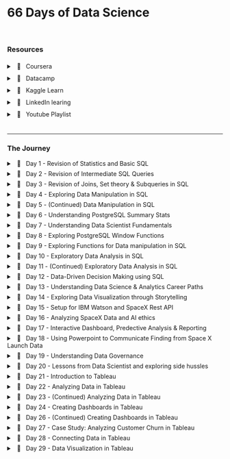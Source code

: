 # 66 Days of Data Science

<br />

### Resources

<div style="line-height: 200%;">
    <details>
        <summary> &nbsp; 🔖 &nbsp; Coursera </summary>
        <ul>
            <li>
                <a href="https://www.coursera.org/specializations/applied-data-science" target="_blank">Applied Data Science Specialization</a> by IBM
            </li>
        </ul>
    </details>
    <details>
        <summary> &nbsp; 🔖 &nbsp; Datacamp </summary>
        <ul>
            <li>
                <a href="https://app.datacamp.com/learn/career-tracks/data-analyst-in-sql" target="_blank">Data Analyst in SQL</a> : Career track
            </li>
            <li>
                <a href="https://app.datacamp.com/learn/career-tracks/data-analyst-in-tableau" target="_blank">Data Analyst in Tableau</a> : Career track
            </li>
        </ul>
    </details>
    <details>
        <summary> &nbsp; 🔖 &nbsp; Kaggle Learn </summary>
        <ul>
            <li>
                <a href="https://www.kaggle.com/learn/intro-to-programming" target="_blank">Intro to Programming</a>
            </li>
            <li>
                <a href="https://www.kaggle.com/learn/intro-to-ai-ethics" target="_blank">Intro to AI Ethics</a>
            </li>
            <li>
                <a href="https://www.kaggle.com/learn/intro-to-sql" target="_blank">Intro to SQL</a>
            </li>
            <li>
                <a href="https://www.kaggle.com/learn/advanced-sql" target="_blank">Advanced SQL</a>
            </li>
            <li>
                <a href="https://www.kaggle.com/learn/pandas" target="_blank">Pandas</a>
            </li>
            <li>
                <a href="https://www.kaggle.com/learn/data-cleaning" target="_blank">Data Cleaning</a>
            </li>
        </ul>
    </details>
    <details>
        <summary> &nbsp; 🔖 &nbsp; LinkedIn learing </summary>
        <ul>
            <li>
                <a href="https://www.linkedin.com/learning/paths/become-a-data-scientist" target="_blank">Become a Data Scientist</a>
            </li>
        </ul>
    </details>
    <details>
        <summary> &nbsp; 📼 &nbsp; Youtube Playlist </summary>
        <ul>
            <li>
                <a href="https://youtube.com/playlist?list=PLvxOuBpazmsNIHP5cz37oOPZx0JKyNszN" target="_blank">Discrete Probability Distributions</a>
            </li>
        </ul>
    </details>
</div>
<br />
<hr />

### The Journey

<details style="margin-bottom:7px;">
    <br />
    <summary> &nbsp; 📖 &nbsp; Day 1 - Revision of Statistics and Basic SQL </summary>
    <pre><code><small>🗓️ Date: 2023-02-15</small></code></pre>
    <h4> Resources : </h4>
    <p>Course</p>
    <ul>
        <li>
            <a href="https://app.datacamp.com/learn/courses/introduction-to-statistics" target="_blank">Introduction to Statistics (Datacamp)</a>
        </li>
        <li>
            <a href="https://app.datacamp.com/learn/courses/introduction-to-sql" target="_blank">Introduction to SQL (Datacamp)</a>
        </li>
    </ul>
    <center>
        <hr style="border: 0; height: 2px; width: 80%; text-align: center;">
    </center>
    <h4> Summary : </h4>
    <p align="justify"> While taking the course <a href="https://app.datacamp.com/learn/courses/introduction-to-statistics" target="_blank">Introduction to Statistics</a> as part of the track <a href="https://app.datacamp.com/learn/career-tracks/data-analyst-in-sql" target="_blank">Data Analyst in SQL,</a> I had the chance to review probability, distributions, the central limit theorem, correlation, and hypothesis testing. While revising the dependence and conditional probabilities, I was also able to recall the normal and poisson distributions (k = * n). </p>
    <p align="justify"> I also took <a href="https://app.datacamp.com/learn/courses/introduction-to-sql" target="_blank">Introduction to SQL</a> as part of the same curriculum, which helped me revise the basic sql queries to read and view data from tables. Because of this revision, I learned about "VIEW," a concept I was never aware of before. To summarize, views are virtual tables whose contents are determined by queries. It only allows you to restrict access to the database and does not significantly increase the performance of SQL queries. Nonetheless, it was a useful trick to have in my SQL toolbox for increasing readability. </p>
    <br/><hr style="border: 0; height: 4px;" /><br/>
</details>
<details style="margin-bottom:7px;">
    <br />
    <summary> &nbsp; 📖 &nbsp; Day 2 - Revision of Intermediate SQL Queries </summary>
    <pre><code><small>🗓️  Date: 2023-02-16</small></code></pre>
    <h4> Resources : </h4>
    <p>Course</p>
    <ul>
        <li>
            <a href="https://app.datacamp.com/learn/courses/intermediate-sql" target="_blank">Intermediate SQL (Datacamp)</a>
        </li>
    </ul>
    <center>
        <hr style="border: 0; height: 2px; width: 80%; text-align: center;">
    </center>
    <h4> Summary : </h4>
    <p align="justify"> Continuing on from Day 1, I chose the <a href="https://app.datacamp.com/learn/courses/intermediate-sql" target="_blank">Intermediate SQL</a> course from the same track, which included queries for selecting, filtering, aggregating, sorting, and grouping. Unlike the previous time, I did not get to learn a new concept, but it was a good recollection of all these principles, particularly concerning conventions for writing SQL to promote readability, as I had become a little sloopy regarding this. </p>
    <br/><hr style="border: 0; height: 4px;" /><br/>
</details>
<details style="margin-bottom:7px;">
    <br />
    <summary> &nbsp; 📖 &nbsp; Day 3 - Revision of Joins, Set theory & Subqueries in SQL </summary>
    <pre><code><small>🗓️  Date: 2023-02-17</small></code></pre>
    <h4> Resources : </h4>
    <p>Course</p>
    <ul>
        <li>
            <a href="https://app.datacamp.com/learn/courses/joining-data-in-sql" target="_blank">Joining Data in SQL (Datacamp)</a>
        </li>
    </ul>
    <center>
        <hr style="border: 0; height: 2px; width: 80%; text-align: center;">
    </center>
    <h4> Summary : </h4>
    <p align="justify"> I took the course <a href="https://app.datacamp.com/learn/courses/joining-data-in-sql" target="_blank">Joining Data in SQL</a>, the fifth Course under the track <a href="https://app.datacamp.com/learn/career-tracks/data-analyst-in-sql" target="_blank">Data Analyst in SQL</a>. It included an introduction to various types of joins (inner, outer, cross & self) as well as set theory (union, intersect & except) joins. The cross joins and set theory section was incredibly beneficial as my perspective on desiging tables using minimal readable query was expanded due to these concepts. While I recall reading about it in my undergrad curriculum, putting it into practice has helped me comprehend it much better. In addition, subqueries in the "WHERE", "FROM" and "SELECT" keywords were covered in the course. I had never used subqueries in the "SELECT" & "FROM" section before, hence I learned some cool tricks up my sleeves. I have added some syntaxes that I learned as follows: </p>
    <center>
        <hr style="border: 0; height: 2px; width: 80%; text-align: center;">
    </center>
    <h4> Notes : </h4>
    <details>
        <summary> &nbsp; Cross Join Query</summary>
        <pre><code><small>--- Creates all possible combinations
SELECT column_name(s)
FROM table1
CROSS JOIN table2;</small></code></pre>
    </details>
    <details>
        <summary> &nbsp; Operators</summary>
        <pre><code><small>--- UNION Operator : shows unique rows
SELECT column_name(s) FROM table1
UNION
SELECT column_name(s) FROM table2;

--- UNION ALL Operator : shows duplicate rows
SELECT column_name(s) FROM table1
UNION ALL
SELECT column_name(s) FROM table2;

--- EXCEPT Operator : shows rows not present in the table
SELECT column_name(s) FROM table1
EXCEPT
SELECT column_name(s) FROM table2;</small></code></pre>

</details>
<details>
<summary> &nbsp; Subquery</summary>
<pre><code><small>--- Example 1: Sub query with in WHERE
SELECT name, country_code
FROM cities
WHERE name in (
SELECT capital
FROM countries
)

--- Example 2: Sub query with in SELECT
SELECT countries.name AS country_name, (
SELECT COUNT(\*)
FROM cities
WHERE cities.country_code = country.code
) AS cities_num
FROM countries

--- Example 3: Sub query with in FROM
SELECT coutries.name AS country_name, lang_num
FROM countries,
(SELECT code, COUNT(\*) AS lang_num
FROM languages
GROUP BY code) AS sub
WHERE countries.code = sub.code
ORDER BY lang_num DESC;</small></code></pre>

</details>
<br/><hr style="border: 0; height: 4px;" /><br/>

</details>
<details style="margin-bottom:7px;">
    <br />
    <summary> &nbsp; 📖 &nbsp; Day 4 - Exploring Data Manipulation in SQL </summary>
    <pre><code><small>🗓️  Date: 2023-02-20</small></code></pre>
    <h4> Resources : </h4>
    <p>Course</p>
    <ul>
        <li>
            <a href="https://app.datacamp.com/learn/courses/data-manipulation-in-sql" target="_blank">Data Manipulation in SQL (Datacamp)</a>
        </li>
    </ul>
    <center>
        <hr style="border: 0; height: 2px; width: 80%; text-align: center;">
    </center>
    <h4> Summary : </h4>
    <p align="justify"> Machine learning, the most trending topic in today's generation is nothing more than a series of if and else statements. With SQL, a similar scenario occurs when you use the CASE statement to insert new values into a table based on existing records. To be more specific, the first module in <a href="https://app.datacamp.com/learn/courses/data-manipulation-in-sql" target="_blank">Data Manipulation in SQL</a> that I took,' 'We'll Take the CASE' module focused on using case statements to generate labels, probability, and percentage based on supplied criteria. While accounting for only one-quarter of the course, this subject proved useful in a variety of ways. The following are some examples of the statement: </p>
    <center>
        <hr style="border: 0; height: 2px; width: 80%; text-align: center;">
    </center>
    <h4> Notes : </h4>
    <details>
        <summary> &nbsp; CASE Statement</summary>
        <pre><code><small>--- Example 1 : Basic
SELECT title,
    length,
    CASE
        WHEN length> 0 AND length <= 50
            THEN 'Short'
        WHEN length > 50 AND length <= 120
            THEN 'Medium'
        WHEN length> 120
            THEN 'Long'
        ELSE
            'Outlier'
    END AS duration
FROM film
ORDER BY title;

<br/>
--- Example 2 : Count
SELECT
c.name AS country,
-- Count games from the 2012/2013 season
count(CASE WHEN m.season = '2012/2013'
THEN m.id ELSE NULL end) AS matches_2012_2013
FROM country AS c
LEFT JOIN match AS m
ON c.id = m.country_id
-- Group by country name alias
GROUP BY country;

--- Example 3 : Percentage
SELECT
c.name AS country,
-- Round the percentage of tied games to 2 decimal points
ROUND(AVG(CASE WHEN m.season='2013/2014' AND m.home_goal = m.away_goal THEN 1
WHEN m.season='2013/2014' AND m.home_goal != m.away_goal THEN 0
END),2) AS pct_ties_2013_2014,
ROUND(AVG(CASE WHEN m.season='2014/2015' AND m.home_goal = m.away_goal THEN 1
WHEN m.season='2014/2015' AND m.home_goal != m.away_goal THEN 0
END),2) AS pct_ties_2014_2015
FROM country AS c
LEFT JOIN matches AS m
ON c.id = m.country_id
GROUP BY country;
</small></code></pre>

</details>
<br/><hr style="border: 0; height: 4px;" /><br/>

</details>
<details style="margin-bottom:7px;">
    <br />
    <summary> &nbsp; 📖 &nbsp; Day 5 - (Continued) Data Manipulation in SQL</summary>
    <pre><code><small>🗓️  Date: 2023-02-21</small></code></pre>
    <h4> Resources : </h4>
    <p>Course</p>
    <ul>
        <li>
            <a href="https://app.datacamp.com/learn/courses/data-manipulation-in-sql" target="_blank">Data Manipulation in SQL (Datacamp)</a>
        </li>
    </ul>
    <center>
        <hr style="border: 0; height: 2px; width: 80%; text-align: center;">
    </center>
    <h4> Summary : </h4>
    <p align="justify"> Continuing the remaining modules <a href="https://app.datacamp.com/learn/courses/data-manipulation-in-sql" target="_blank">Data Manipulation in SQL</a> course, I was able to gain insights on Simple Subqueires Joins, Correlated Subqueries (takes higher processing time), Multiple/Nested Subqueries, and Common Table Expressions (CTE). These concepts were handful in allowing to perform complex actions within SQL and gain data points that I once thought were only possible through pandas (a python library). </p>
    <p align="justify"> However, more significantly, I learned about window functions and the various types, such as Over, Rank, Partition, and Slide, throughout this course. While I had seen it before, I had never utilized it in practice, and I am pleased that this course allowed me to do so. Aggregating on columns that aren't in the grouping columns is likely the most useful skill to have, especially when doing comparative analysis. </p>
    <center>
        <hr style="border: 0; height: 2px; width: 80%; text-align: center;">
    </center>
    <h4> Notes : </h4>
    <details>
        <summary> &nbsp; Correlated subquery with multiple conditions</summary>
        <pre><code><small>SELECT
    -- Select country ID, date, home, and away goals from match
    main.country_id,
    main.date,
    main.home_goal,
    main.away_goal
FROM match AS main
WHERE
    -- Filter for matches with the highest number of goals scored
    (home_goal + away_goal) >
        (SELECT MAX(home_goal + sub.away_goal)
        FROM match AS sub
        WHERE main.country_id = sub.country_id
            AND main.season = sub.season);</small></code></pre>
    </details>
    <details>
        <summary> &nbsp; Common Table Expressions</summary>
        <pre><code><small>WITH match_list AS (
    SELECT
        country_id,
        id
    FROM match
-- Select league and count of matches from the CTE
SELECT
    l.name AS league,
    COUNT(match_list.id) AS matches
FROM league AS l
-- Join the CTE to the league table
LEFT JOIN match_list ON l.id = match_list.country_id
GROUP BY l.name;</small></code></pre>
    </details>
    <details>
        <summary> &nbsp; Window Function</summary>
        <pre><code><small>-- Example 1 : Over function
SELECT
    m.id,
    c.name AS country,
    m.season,
    m.home_goal,
    m.away_goal,
    -- Use a window to include the aggregate average in each row
    AVG(m.home_goal + m.away_goal) OVER() AS overall_avg
FROM match AS m
LEFT JOIN country AS c ON m.country_id = c.id;

-- Example 2 : Rank function
SELECT
l.name AS league,
AVG(m.home_goal + m.away_goal) AS avg_goals,
-- Rank each league according to the average goals
RANK() OVER(ORDER BY AVG(m.home_goal + m.away_goal) DESC) AS league_rank
FROM league AS l
LEFT JOIN match AS m
ON l.id = m.country_id
WHERE m.season = '2011/2012'
GROUP BY l.name
ORDER BY league_rank;

-- Example 3 : Partition function

SELECT
c.name,
m.season,
(home_goal + away_goal) AS goals,
AVG(home_goal + away_goal)
OVER(PARTITION BY m.season, c.name) AS season_country_avg
FROM country AS c
LEFT JOIN match AS m
ON c.id = m.country_id;

-- Example 4 : Sliding Function

SELECT
date,
home_goal,
away_goal,
-- Create a running total and running average of home goals
SUM(home_goal) OVER(ORDER BY date
ROWS BETWEEN UNBOUNDED PRECEDING AND CURRENT ROW) AS running_total,
AVG(home_goal) OVER(ORDER BY date
ROWS BETWEEN UNBOUNDED PRECEDING AND CURRENT ROW) AS running_avg
FROM match
WHERE
hometeam_id = 9908
AND season = '2011/2012';</small></code></pre>

</details>
<br/><hr style="border: 0; height: 4px;" /><br/>

</details>
<details style="margin-bottom:7px;">
    <br />
    <summary> &nbsp; 📖 &nbsp; Day 6 - Understanding PostgreSQL Summary Stats </summary>
    <pre><code><small>🗓️  Date: 2023-02-22</small></code></pre>
    <h4> Resources : </h4>
    <p>Course</p>
    <ul>
        <li>
            <a href="https://www.kaggle.com/learn/advanced-sql" target="_blank">Advanced SQL (Kaggle)</a>
        </li>
        <li>
            <a href="https://app.datacamp.com/learn/courses/postgresql-summary-stats-and-window-functions" target="_blank">PostgreSQL Summary Stats and Window Functions (Datacamp)</a>
        </li>
    </ul>
    <p>Articles</p>
    <ul>
        <li>
            <a href="https://medium.com/yavar/window-functions-in-sql-a7239bb97104" target="_blank">Window functions in SQL (Medium)</a>
        </li>
    </ul>
    <center>
        <hr style="border: 0; height: 2px; width: 80%; text-align: center;">
    </center>
    <h4> Summary : </h4>
    <p align="justify"> With the continuation of window functions, I have gotten slightly familiar with the notion of window function types, particularly fetching, framing, and ranking functions, which I had practiced today. While these functions seemed intimidating at first, they turned out to be considerably easy than I had anticipated. </p>
    <p align="justify"> Beside this, I attempted to put my knowledge into practice by answering practice questions in the "Advanced sql" section of kaggle. It was a valuable experience since I was able to accurately utilize window functions and also learn about the 'UNNEST' function to load nested and repeated data from the tables. </p>
    <center>
        <hr style="border: 0; height: 2px; width: 80%; text-align: center;">
    </center>
    <h4> Notes : </h4>
    <details>
        <summary> &nbsp; Fetching functions</summary>
        <table>
            <thead>
                <tr>
                    <th>Operator</th>
                    <th>Description</th>
                </tr>
            </thead>
            <tbody>
                <tr>
                    <td>
                        <code>LAG(column, n)</code>
                    </td>
                    <td>Returns column&#39;s value at the row <code>n</code> rows before the current row </td>
                </tr>
                <tr>
                    <td>
                        <code>LEAD(column, n)</code>
                    </td>
                    <td>Returns column&#39;s value at the row <code>n</code> rows after the current row </td>
                </tr>
                <tr>
                    <td>
                        <code>FIRST_VALUE(column)</code>
                    </td>
                    <td>Returns the first value in table or partition</td>
                </tr>
                <tr>
                    <td>
                        <code>LAST_VALUE(column)</code>
                    </td>
                    <td>Returns the last value in table or partition</td>
                </tr>
            </tbody>
        </table>
    </details>
    <details>
        <summary> &nbsp; Framing functions</summary>
        <table>
            <thead>
                <tr>
                    <th>Operator</th>
                    <th>Description</th>
                </tr>
            </thead>
            <tbody>
                <tr>
                    <td>ROW/RANGE</td>
                    <td>Uses the given row or range as a frame.</td>
                </tr>
                <tr>
                    <td>PRECEDING</td>
                    <td>Rows before the current row.</td>
                </tr>
                <tr>
                    <td>UNBOUNDED PRECEDING</td>
                    <td>Return all rows before the current row.</td>
                </tr>
                <tr>
                    <td>UNBOUNDED FOLLOWING</td>
                    <td>Return all rows after the current row.</td>
                </tr>
                <tr>
                    <td>CURRENT ROW</td>
                    <td>Current row of query execution.</td>
                </tr>
            </tbody>
        </table>
    </details>
    <details>
        <summary> &nbsp; Ranking Functions</summary>
        <table>
            <thead>
                <tr>
                    <th>Operator</th>
                    <th>Description</th>
                </tr>
            </thead>
            <tbody>
                <tr>
                    <td>ROW_NUMBER</td>
                    <td>Unique sequential number for each row in the specified partition</td>
                </tr>
                <tr>
                    <td>RANK</td>
                    <td>Unique rank number for the each distinct row within the specified partition, but equal values share same rank</td>
                </tr>
                <tr>
                    <td>DENSE_RANK</td>
                    <td>Unique rank number for the each distinct row within the specified partition without skipping any duplicate values</td>
                </tr>
                <tr>
                    <td>NTILE</td>
                    <td>Distribute the rows in to the rows set with a specific <code>n</code> number of groups. </td>
                </tr>
            </tbody>
        </table>
    </details>
    <br/><hr style="border: 0; height: 4px;" /><br/>
</details>
<details style="margin-bottom:7px;">
    <br />
    <summary> &nbsp; 📖 &nbsp; Day 7 - Understanding Data Scientist Fundamentals</summary>
    <pre><code><small>🗓️  Date: 2023-02-23</small></code></pre>
    <h4> Resources : </h4>
    <p>Course</p>
    <ul>
        <li>
            <a href="https://www.linkedin.com/learning/a-day-in-the-life-of-a-data-scientist/serving-the-client/" target="_blank">A Day In The Life of a Data Scientist (Linkedin Learning)</a>
        </li>
        <li>
            <a href="https://www.linkedin.com/learning/the-non-technical-skills-of-effective-data-scientists/" target="_blank">The Non-Technical Skills of Effective Data Scientists (Linkedin Learning)</a>
        </li>
        <li>
            <a href="https://www.kaggle.com/learn/pandas" target="_blank">Pandas (Kaggle)</a>
        </li>
    </ul>
    <center>
        <hr style="border: 0; height: 2px; width: 80%; text-align: center;">
    </center>
    <h4> Summary : </h4>
    <p align="justify"> Taking a break from the regular SQL courses, I delved into the everyday life of a data scientist, complete with current data science issues and how data scientists manage themselves and the organizations for which they operate. I was also able to take the following course on the non-technical abilities of a successful data scientist, which addressed not just the attributes that a person should have but also the role diplomacy plays while working in a professional setting. In addition, to polish my pandas abilities, I completed a Kaggle Learn course that served as a refresher on the techniques I use on a daily basis. </p>
    <br/><hr style="border: 0; height: 4px;" /><br/>
</details>
<details style="margin-bottom:7px;">
    <br />
    <summary> &nbsp; 📖 &nbsp; Day 8 - Exploring PostgreSQL Window Functions</summary>
    <pre><code><small>🗓️  Date: 2023-02-24</small></code></pre>
    <h4> Resources : </h4>
    <p>Course</p>
    <ul>
        <li>
            <a href="https://www.kaggle.com/learn/intro-to-programming" target="_blank">Intro to Programming (Kaggle)</a>
        </li>
        <li>
            <a href="https://app.datacamp.com/learn/courses/postgresql-summary-stats-and-window-functions" target="_blank">PostgreSQL Summary Stats and Window Functions (Datacamp)</a>
        </li>
    </ul>
    <center>
        <hr style="border: 0; height: 2px; width: 80%; text-align: center;">
    </center>
    <h4> Summary : </h4>
    <p align="justify"> Leveraging the same elements in different ways has always lit up the neurons in my brain, allowing me to perceive the world in new ways. This occurred when learning how to use the aggregrate functions within the window functions to obtain new results. In fact, utilizing the same `SUM` and `AVG` functions to deliver moving totals and averages within sql itself with the assistance of frames and aggregrate functions made me leap on top of my bed.  There were so many things that sql could do that I had always assumed only pandas could accomplish. While creating sophisticated queries in pandas is faster, the execution time would be much faster if same queries were implemented directly in SQL without loading the dataset into memory. </p>
    <p align="justify"> Continuing this discovery, pivoting tables in SQL was also conceivable with `CROSSTAB`, as well as other beneficial functions like `ROLLUP`, `CUBE`, `COALESCE`, and `STRING AGG`, which would come in handy when relying only on SQL. </p>
    <center>
        <hr style="border: 0; height: 2px; width: 80%; text-align: center;">
    </center>
    <h4> Notes : </h4>
    <details>
        <summary> &nbsp; ROW BETWEEN</summary>
        <p>Syntax <code>ROWS BETWEEN [start] AND [finish]</code>
        </p>
        <ul>
            <li>
                <code>n PRECEDING</code> : <code>n</code> rows before the current row
            </li>
            <li>
                <code>CURRENT ROW</code> : the current row
            </li>
            <li>
                <code>n FOLLOWING</code> : <code>n</code> rows after the current row
            </li>
        </ul>
        <p>Examples</p>
        <ul>
            <li>
                <code>ROWS BETWEEN 3 PRECEDING AND CURRENT ROW</code>
            </li>
            <li>
                <code>ROWS BETWEEN 4 PRECEDING AND 4 FOLLOWING</code>
            </li>
            <li>
                <code>ROWS BETWEEN CURRENT ROW AND 1 FOLLOWING</code>
            </li>
        </ul>
    </details>
    <details>
        <summary> &nbsp; CROSSTAB</summary>
<pre><code><small>Before using crosstab, use the to create an extension
    CREATE EXTENSION IF NOT EXISTS tablefunc;

    SELECT * FROM CROSSTAB($$
        source_sql TEXT
    $$) AS ct(
        column_1 DATA_TYPE_1,
        column_2 DATA_TYPE_2,
        ...,
        column_n DATA_TYPE_N
    );

</small></code></pre>
</details>
<details>
<summary> &nbsp; ROLLUP and CUBE</summary> The `ROLLUP` option allows to include extra rows that represent the subtotals, which are commonly referred to as super-aggregate rows, along with the grand total row.
<pre><code><small>SELECT
country, warehouse, SUM(quantity)

FROM
inventory
GROUP BY ROLLUP (country, warehouse);</small></code></pre> `ROLLUP` is hierarchical, de-aggregrating from the leftmost provided column to the right-most.

<pre><code><small>ROLLUP (country, warehouse) -- includes country level totals
ROLLUP (warehouse, country) -- includes warehouse level totals
</small></code></pre>

However, when we need all possible group-level aggregrations, we use `CUBE` which shares similar properties to `ROLLUP`.

<pre><code><small>CUBE (country, warehouse) -- country level and warehouse level, and grand total</small></code></pre>
</details>
<details>
<summary> &nbsp; Useful Functions</summary> - COALESCE `COALESCE()` takes a list of values and returns the first non-null value, going from left to right
<pre><code><small>COALESCE(null, null, 1, null, 2) -- returns 1</small></code></pre> - STRING_AGG `STRING_AGG(column, separator)` takes all the values of a column and concatenates them, with `separator` in between each value.
</details>
<br/><hr style="border: 0; height: 4px;" /><br/>

</details>
<details style="margin-bottom:7px;">
    <br />
    <summary> &nbsp; 📖 &nbsp; Day 9 - Exploring Functions for Data manipulation in SQL</summary>
    <pre><code><small>🗓️  Date: 2023-02-25</small></code></pre>
    <h4> Resources : </h4>
    <p>Course</p>
    <ul>
        <li>
            <a href="https://app.datacamp.com/learn/courses/functions-for-manipulating-data-in-postgresql" target="_blank">Functions for Manipulating Data in PostgreSQL (Datacamp)</a>
        </li>
    </ul>
    <center>
        <hr style="border: 0; height: 2px; width: 80%; text-align: center;">
    </center>
    <h4> Summary : </h4>
    <p align="justify"> The focus of today's course was on data manipulation in PostgreSQL utilizing both built-in and user-defined functions. The built-in functions of PostgreSQL included common data types and their casts, date/time functions and operators, and string parsing and manipulation functions. While the most of the operators were familiar, I learned about several new ones, such as `INTERVAL` and `INITCAP`. Nevertheless, the postgreSQL extensions and full-text search capabilities were entirely new subjects, particularly `tsvector` (text search vector) to execute a full text search beyond the scope of the 'LIKE' operator. Knowing that PostgreSQL offers built-in extensions such as fuzzy string matching through 'levenshtein' and'similarity' blew my mind as I had previously only used it in Python. Learning the syntax to develop my own functions was also quite instructive. Overall, it was a productive weekend spent learning more about PostgreSQL. </p>
    <center>
        <hr style="border: 0; height: 2px; width: 80%; text-align: center;">
    </center>
    <h4> Notes : </h4>
    <details>
        <summary> &nbsp; INFORMATION_SCHEMA</summary> `INFORMATION_SCHEMA` provides access to database metadata, information about the MySQL server such as the name of a database or table, the data type of a column, or access privileges.
        <pre><code><small>-- Example 1 : Extracting all table names from system database
SELECT table_name, table_type
FROM INFORMATION_SCHEMA.TABLES
WHERE table_schema = 'public';

-- Example 2 : Extracting column data types from table
SELECT
column_name,
data_type
FROM INFORMATION_SCHEMA.COLUMNS
WHERE table_name = 'actor';</small></code></pre>

</details>
<details>
<summary> &nbsp; INTERVAL </summary> `INTERVAL` data type allows to store and manipulate a period of time in years, months, days, hours, minutes, seconds, etc.
<pre><code><small>INTERVAL '3 days' -- goes forward in time
INTERVAL '2 months ago'; -- goes back in time due to the keyword 'ago'
INTERVAL '3 hours 20 minutes';

-- Example 1 : Addition of timeframe
SELECT rental_date + INTERVAL '2 days' as expected_return
FROM rental;

-- Example 2: Conversion of column to interval
SELECT INTERVAL '1' day \* rental_duration
FROM rental</small></code></pre>

</details>
<details>
<summary> &nbsp; DATETIME Operators </summary>
<table>
<thead>
<tr>
<th>Operator</th>
<th>Description</th>
</tr>
</thead>
<tbody>
<tr>
<td>AGE()</td>
<td>Subtract with current_date (at midnight) when empty and with the other arguments when two values are provided</td>
</tr>
<tr>
<td>NOW()</td>
<td>Get current timestamp with microsecond precision</td>
</tr>
<tr>
<td>CURRENT_TIMESTAMP()</td>
<td>Gets similar timestamp to now but allows precision parameter to round off seconds</td>
</tr>
<tr>
<td>CURRENT_DATE/CURRENT_TIME</td>
<td>Get current date and time</td>
</tr>
<tr>
<td>EXTRACT( <code>field</code> from <code>source</code>) </td>
<td>Get subfield</td>
</tr>
<tr>
<td>DATE_PART(&#39; <code>field</code>&#39;, <code>source</code>) </td>
<td>Get subfield (equivalent to extract)</td>
</tr>
<tr>
<td>DATE_TRUNC(&#39; <code>field</code>&#39;, <code>source</code>) </td>
<td>Truncate timestamp or interval data types with precision</td>
</tr>
<tr>
<td>ISFINITE()</td>
<td>Test for finite date, time and interval (not +/-infinity)</td>
</tr>
</tbody>
</table>
</details>
<details>
<summary> &nbsp; STRING Operators </summary>
<table>
<thead>
<tr>
<th>Operator</th>
<th>Description</th>
</tr>
</thead>
<tbody>
<tr>
<td>UPPER/LOWER( <code>source</code>) </td>
<td>Converts column to upper or lower case</td>
</tr>
<tr>
<td>INITCAP( <code>source</code>) </td>
<td>Converts column to title case</td>
</tr>
<tr>
<td>REPLACE( <code>source</code>, &#39; <code>find_string</code>&#39;, &#39; <code>replace_string</code>&#39;) </td>
<td>Replaces the source string with the replacement string</td>
</tr>
<tr>
<td>REVERSE( <code>source</code>) </td>
<td>Reverses the string</td>
</tr>
<tr>
<td>LENGTH( <code>source</code>) </td>
<td>Extract the length of the string</td>
</tr>
<tr>
<td>POSITION(&#39; <code>char</code>&#39; IN <code>source</code>) </td>
<td>Extract the first position of a character in a string</td>
</tr>
<tr>
<td>LEFT( <code>source</code>, <code>n</code>) </td>
<td>Extract the <code>n</code> number of characters from left side of the given source </td>
</tr>
<tr>
<td>RIGHT( <code>source</code>, <code>n</code>) </td>
<td>Extract the <code>n</code> number of characters from right side of the given source </td>
</tr>
<tr>
<td>SUBSTRING( <code>source</code>, <code>start</code>, <code>length</code>) </td>
<td>Extract a string containing a specific number of characters from a particular position of a given string</td>
</tr>
<tr>
<td>TIRM([leading|trailing|both] [characters] FROM <code>source</code>) </td>
<td>Removes characters from source</td>
</tr>
<tr>
<td>LPAD( <code>source</code>, <code>n</code>, <code>char</code>) </td>
<td>Left-pads a string with another string, to a certain length</td>
</tr>
<tr>
<td>RPAD( <code>source</code>, <code>n</code>, <code>char</code>) </td>
<td>Right-pads a string with another string, to a certain length</td>
</tr>
</tbody>
</table>
</details>
<details>
<summary> &nbsp; FULL TEXT Search </summary> - Basic Search `to_tsvector(text)` : performs normalization and creates a list of tokens `to_tsquery(string)` : accepts a list of words that will be checked against the normalized vector `@@` : check if `tsquery` matches `tsvector`
<pre><code><small>-- Example 1 : Check if the title contains 'elf'
SELECT title, description
FROM film
WHERE to_tsvector(title) @@ to_tsquery('elf');</small></code></pre> - Fuzzystring
<pre><code><small>-- Enable the fuzzystrmatch extension
CREATE EXTENSION IF NOT EXISTS fuzzystrmatch;
-- Confirm that fuzzystrmatch has been enabled
SELECT extname FROM pg_extension;

SELECT levenshtein('hello', 'jelly'); -- number of edits required to be a perfect match
SELECT similarity('hello', 'jelly'); -- similarity between two strings from 0 to 1</small></code></pre>

</details>
<details>
<summary> &nbsp; User Defined Data Types </summary> Enumerated Data Types - Allows to create list of values that will not change
<pre><code><small>CREATE TYPE dayofweek AS
ENUM('Monday', 'Tuesday', 'Wednesday', 'Thursday', 'Friday', 'Saturday', 'Sunday');

-- Check
SELECT typname, typcategory
FROM pg_type
WHERE typname='dayofweek';</small></code></pre>

</details>
<details>
<summary> &nbsp; User Defined Functions </summary>
<pre><code><small>CREATE FUNCTION squared(i integer) RETURNS integer AS $$
        BEGIN
            RETURN i * i;
        END;
    $$ LANGUAGE plpgsql;
</small></code></pre>
</details>
<br/><hr style="border: 0; height: 4px;" /><br/>

</details>

<details style="margin-bottom:7px;">
    <br />
    <summary> &nbsp; 📖 &nbsp; Day 10 - Exploratory Data Analysis in SQL</summary>
    <pre><code><small>🗓️  Date: 2023-02-27</small></code></pre>
    <h4> Resources : </h4>
    <p>Course</p>
    <ul>
        <li>
            <a href="https://app.datacamp.com/learn/courses/exploratory-data-analysis-in-sql" target="_blank">Exploratory Data Analysis in SQL (Datacamp)</a>
        </li>
    </ul>
    <center>
        <hr style="border: 0; height: 2px; width: 80%; text-align: center;">
    </center>
    <h4> Summary : </h4>
    <p align="justify"> Breaking the usual heavy dosage of study sessions, this particular course covered about the usage of relationship diagrams, constraints (primary key, foreign key, unique and not null), and data types for the columns. The most significant functions from this course are 'corr' and 'percentile desc,' which allow you to get correlation and discrete value from a percentile. Moreover, temporary tables were a notion I had heard of but had never used in practice, and this course was a huge help in reinforcing the concept of breaking large queries into smaller chunks. </p>
    <center>
        <hr style="border: 0; height: 2px; width: 80%; text-align: center;">
    </center>
    <h4> Notes : </h4>
    <details>
        <summary> &nbsp; CAST Function</summary>
        <pre><code><small>-- Cast Function syntax
SELECT CAST (value AS value_type);

-- Alternate Cast Function with :: notation
SELECT value::new_type;

-- Example 1 : Casting float to integer
SELECT CAST (3.7 AS integer);</small></code></pre>

</details>
<details>
<summary> &nbsp; Series</summary>
<pre><code><small>-- Example 1 : Basic series
SELECT generate_series(1, 10, 2);

-- Example 2 : Float series
SELECT generate_series(0, 1, 0.1);</small></code></pre>

</details>
<details>
<summary> &nbsp; Summary functions</summary>
<table>
<thead>
<tr>
<th>Function</th>
<th>Description</th>
</tr>
</thead>
<tbody>
<tr>
<td>CORR( <code>source1</code>, <code>source2</code>) </td>
<td>Returns the correlation between two columns</td>
</tr>
<tr>
<td>percentile_disc( <code>percentile</code>) WITHIN GROUP (ORDER BY <code>column_name</code>) </td>
<td>Returns the value representing the percentile of the column using discrete method</td>
</tr>
</tbody>
</table>
</details>
<details>
<summary> &nbsp; Temporary Tables</summary>
<pre><code><small>-- Dropping the table
DROP TABLE IF EXISTS table_name

-- Create a temporary table
CREATE TEMP TABLE table_name AS
SELECT column1, column2
FROM table;</small></code></pre>

</details>
<br/><hr style="border: 0; height: 4px;" /><br/>

</details>
<details style="margin-bottom:7px;">
    <br />
    <summary> &nbsp; 📖 &nbsp; Day 11 - (Continued) Exploratory Data Analysis in SQL</summary>
    <pre><code><small>🗓️  Date: 2023-02-28</small></code></pre>
    <h4> Resources : </h4>
    <p>Course</p>
    <ul>
        <li>
            <a href="https://app.datacamp.com/learn/courses/exploratory-data-analysis-in-sql" target="_blank">Exploratory Data Analysis in SQL (Datacamp)</a>
        </li>
    </ul>
    <center>
        <hr style="border: 0; height: 2px; width: 80%; text-align: center;">
    </center>
    <h4> Summary : </h4>
    <p align="justify"> The remaining modules of the course delved into the topic of character types in PostgreSQL, specifically character, varchar, and text. It also covered common challenges that arise when grouping categorical variables and dealing with unstructured text data. The modules included exercises on data cleaning such as dealing with cases and white spaces, as well as data manipulation techniques such as splitting strings using delimiters and concatenating multiple strings. Additionally, the course covered working with date and timestamps to create complex queries through series. </p>
    <center>
        <hr style="border: 0; height: 2px; width: 80%; text-align: center;">
    </center>
    <h4> Notes : </h4>
    <details>
        <summary> &nbsp; Series Generation</summary>
        <pre><code><small>-- Syntax
SELECT generate_series(from, to, interval);

-- Example 1
SELECT generate_series('2018-01-01', '2018-01-15', '2 days'::interval)</small></code></pre>

</details>
<br/><hr style="border: 0; height: 4px;" /><br/>

</details>
<details style="margin-bottom:7px;">
    <br />
    <summary> &nbsp; 📖 &nbsp; Day 12 - Data-Driven Decision Making using SQL</summary>
    <pre><code><small>🗓️  Date: 2023-03-01</small></code></pre>
    <h4> Resources : </h4>
    <p>Course</p>
    <ul>
        <li>
            <a href="https://app.datacamp.com/learn/courses/data-driven-decision-making-in-sql" target="_blank">Data-Driven Decision Making in SQL(Datacamp)</a>
        </li>
    </ul> Project <ul>
        <li>
            <a href="https://app.datacamp.com/learn/projects/1413" target="_blank">When Was the Golden Age of Video Games?(Datacamp)</a>
        </li>
    </ul>
    <center>
        <hr style="border: 0; height: 2px; width: 80%; text-align: center;">
    </center>
    <h4> Summary : </h4>
    <p align="justify"> With all the skills that I had accumilated so far, it was only about implementing them. While a proper implementation is yet to come, I could still practice within a real evironment through the course "Data-Driven Decision Making in SQL" and the project "When Was the Golden Age of Video Games?". These allowed me to use all of the concepts from data cleaning, manipulation to aggregration and concentrated on using groupings, joins and pivots to create complex tables. Today marks the end of the career track, and I'm over the moon with all the knowledge I've gained in these 12 days. Yay for learning! </p>
    <br/><hr style="border: 0; height: 4px;" /><br/>
</details>
<details style="margin-bottom:7px;">
    <br />
    <summary> &nbsp; 📖 &nbsp; Day 13 - Understanding Data Science & Analytics Career Paths</summary>
    <pre><code><small>🗓️  Date: 2023-03-02</small></code></pre>
    <h4> Resources : </h4>
    <p>Course</p>
    <ul>
        <li>
            <a href="https://www.linkedin.com/learning/data-science-analytics-career-paths-certifications-first-steps-2018/welcome" target="_blank">Data Science & Analytics Career Paths & Certifications: First Steps (LinkedIn Learning)</a>
        </li>
    </ul>
    <center>
        <hr style="border: 0; height: 2px; width: 80%; text-align: center;">
    </center>
    <h4> Summary : </h4>
    <p align="justify"> Before diving into the world of mathematica, I needed to grasp the foundations that I would need to build as a Data Analyst. Attending the LinkedIn Learning career course "Data Science & Analytics Career Pathways & Certifications" was quite beneficial in this regard. It began by discussing the applications of data science, such as fraud detection, social media analytics, disease control, dating services, simulations, climate research, and network security. It also discussed the abilities required to be relevant in the sector. Data mining, machine learning, natural language processing, statistics, and visualization were among the crucial skills mentioned. It also discussed certificates that can help advance one's career and establish one as a specialist in a particular subject. Overall, the course was beneficial in aiding comprehension of the principles of being relevant in the ever-changing world of data science. </p>
    <br/><hr style="border: 0; height: 4px;" /><br/>
</details>
<details style="margin-bottom:7px;">
    <br />
    <summary> &nbsp; 📖 &nbsp; Day 14 - Exploring Data Visualization through Storytelling</summary>
    <pre><code><small>🗓️  Date: 2023-03-03</small></code></pre>
    <h4> Resources : </h4>
    <p>Course</p>
    <ul>
        <li>
            <a href="https://www.linkedin.com/learning/data-visualization-storytelling/the-art-of-storytelling" target="_blank">Data Visualization: Storytelling (LinkedIn Learning)</a>
        </li>
    </ul>
    <center>
        <hr style="border: 0; height: 2px; width: 80%; text-align: center;">
    </center>
    <h4> Summary : </h4>
    <p align="justify"> As visualizing data through narrative storytelling is one of the most crucial skills for a data analyst to have, which sets them apart from their colleagues. I took a data visualization course that included story structure and its components (begining, middle, end, plot, protagonist, problem and transformation). It also demonstrated the use of flow diagrams to successfully represent linear data flow for effective story telling. Most notably, the course taught the principles of learning to demonstrate your analytic abilities utilizing the 4x4 progressive depth model:
    <ul>
        <li>
            <p>The watercooler moment</p>
            <ul>
                <li>The initial attention grabber determines whether or not individuals are interested in learning more.</li>
                <li>Example: Image or headline.</li>
            </ul>
        </li>
        <li>
            <p>The cafe content</p>
            <ul>
                <li>Example : Blog post or short article</li>
            </ul>
        </li>
        <li>
            <p>The research library</p>
            <ul>
                <li>Research portion, such as a PDF document.</li>
            </ul>
        </li>
        <li>
            <p>The Lab Experience</p>
            <ul>
                <li>Interactive dashboard where data aficionados can examine the content and tinker to answer their in-depth questions</li>
            </ul>
        </li>
    </ul>
    </p>
    <br/><hr style="border: 0; height: 4px;" /><br/>
</details>
<details style="margin-bottom:7px;">
    <br />
    <summary> &nbsp; 📖 &nbsp; Day 15 - Setup for IBM Watson and SpaceX Rest API</summary>
    <pre><code><small>🗓️  Date: 2023-03-05</small></code></pre>
    <h4> Resources : </h4>
    <p>Course</p>
    <ul>
        <li>
            <a href="https://www.coursera.org/learn/applied-data-science-capstone/" target="_blank">Applied Data Science Capstone: Week 1 (Coursera)</a>
        </li>
    </ul>
    <center>
        <hr style="border: 0; height: 2px; width: 80%; text-align: center;">
    </center>
    <h4> Summary : </h4>
    <p align="justify"> I took a break from learning today to prepare for the journey ahead! I made my own IBM account and configured Watson Studio to publish notebooks directly to my GitHub repository. I also explored in the world of SpaceX's rest API in order to extract useful data for future projects. We can get so enthused in learning new things that we forget to take a deep breath and get organized. However, not today. </p>
    <br/><hr style="border: 0; height: 4px;" /><br/>
</details>
<details style="margin-bottom:7px;">
    <br />
    <summary> &nbsp; 📖 &nbsp; Day 16 - Analyzing SpaceX Data and AI ethics</summary>
    <pre><code><small>🗓️  Date: 2023-03-06</small></code></pre>
    <h4> Resources : </h4>
    <p>Course</p>
    <ul>
        <li>
            <a href="https://www.kaggle.com/learn/intro-to-ai-ethics" target="_blank">Intro to AI Ethics (Kaggle)</a>
        </li>
        <li>
            <a href="https://www.coursera.org/learn/applied-data-science-capstone/" target="_blank">Applied Data Science Capstone: Week 1 & 2 (Coursera)</a>
        </li>
    </ul>
    <center>
        <hr style="border: 0; height: 2px; width: 80%; text-align: center;">
    </center>
    <h4> Summary : </h4>
    <p align="justify"> Building on yesterday's exploration, today was all about extracting launch data from SpaceX using requests and beautiful soup. The objective was to determine the fruitfulness of starting a new business for a hypothetical company, SpaceY. During the course, I delved into the concepts of Exploratory Data Analysis and Feature Engineering, utilizing both python and SQL to analyze the data. Wrapping up with data science, I visually represented our findings using scatterplots and barplots to identify factors such as landing site, booster, and payload mass that can contribute to a higher success rate. </p>
    <p align="justify"> Aside from that, I took an AI ethics course and was introduced to Human-Centered-Design for AI and its significance. It not only helped me assess whether a project is worth transitioning to be done under AI, but it also helped me grasp that AI systems are more effective when they work alongside people rather than independently. Also, I learned about the numerous types of biases and fairness that can emerge in an ML model when biased data/model is used, as garbage in, garbage out. </p>
    <center>
        <hr style="border: 0; height: 2px; width: 80%; text-align: center;">
    </center>
    <h4> Notes : </h4>
    <details>
        <summary> &nbsp; Six Types of Bias</summary>
        <br />
        <ul>
            <li>Historical Bias <ul>
                    <li>Occurs when the state of the world in which the data was generated is flawed.</li>
                </ul>
            </li>
            <li>Representation bias <ul>
                    <li>Occurs when building datasets for training a model, if those datasets poorly represent the people that the model will serve.</li>
                    <li>Example : if the dataset used to train the models exclude darker skin tones.</li>
                </ul>
            </li>
            <li>Measurement bias <ul>
                    <li>Occurs when the accuracy of the data varies across groups.</li>
                    <li>This can happen when working with proxy variables (variables that take the place of a variable that cannot be directly measured), if the quality of the proxy varies in different groups.</li>
                    <li>Example : if the measurement apparatus shows reduced performance with dark skin tones.</li>
                </ul>
            </li>
            <li>Aggregation bias <ul>
                    <li>Occurs when groups are inappropriately combined, resulting in a model that does not perform well for any group or only performs well for the majority group.</li>
                    <li>This is often not an issue, but most commonly arises in medical applications.</li>
                </ul>
            </li>
            <li>Evaluation bias <ul>
                    <li>Occurs when evaluating a model.</li>
                    <li>If the benchmark data (used to compare the model to other models that perform similar tasks) does not represent the population that the model will serve.</li>
                    <li>Example : if the dataset used to benchmark the model excludes darker skin tones.</li>
                </ul>
            </li>
            <li>Deployment bias <ul>
                    <li>Occurs when the problem the model is intended to solve is different from the way it is actually used.</li>
                    <li>If the end users don’t use the model in the way it is intended, there is no guarantee that the model will perform well.</li>
                </ul>
            </li>
        </ul>
    </details>
    <img src="./images/bias.png" alt="types of bias">
    <br />
    <details>
        <summary> &nbsp; Four fairness criteria</summary>
        <br />
        <ul>
            <li>Demographic parity / statistical parity <ul>
                    <li>It says the model is fair if the composition of people who are selected by the model matches the group membership percentages of the applicants.</li>
                </ul>
            </li>
            <li>Equal opportunity fairness <ul>
                    <li>It ensures that the proportion of people who should be selected by the model (&quot;positives&quot;) that are correctly selected by the model is the same for each group.</li>
                    <li>We refer to this proportion as the true positive rate (TPR) or sensitivity of the model.</li>
                </ul>
            </li>
            <li>Equal accuracy <ul>
                    <li>It is the percentage of correct classifications (people who should be denied and are denied, and people who should be approved who are approved) should be the same for each group.</li>
                    <li>If the model is 98% accurate for individuals in one group, it should be 98% accurate for other groups.</li>
                </ul>
            </li>
            <li>Group unaware / Fairness through unawareness <ul>
                    <li>Group unaware fairness removes all group membership information from the dataset.</li>
                    <li>For instance, we can remove gender data to try to make the model fair to different gender groups.</li>
                    <li>Similarly, we can remove information about race or age.</li>
                </ul>
            </li>
        </ul>
    </details>
    <br/><hr style="border: 0; height: 4px;" /><br/>
</details>
<details style="margin-bottom:7px;">
    <br />
    <summary> &nbsp; 📖 &nbsp; Day 17 - Interactive Dashboard, Predective Analysis & Reporting</summary>
    <pre><code><small>🗓️  Date: 2023-03-07</small></code></pre>
    <h4> Resources : </h4>
    <p>Course</p>
    <ul>
        <li>
            <a href="https://www.coursera.org/learn/applied-data-science-capstone/" target="_blank">Applied Data Science Capstone: Week 3, 4 & 5 (Coursera)</a>
        </li>
    </ul>
    <center>
        <hr style="border: 0; height: 2px; width: 80%; text-align: center;">
    </center>
    <h4> Summary : </h4>
    <p align="justify"> After completing exploratory data analysis, I delved into creating an interactive dashboard with plolty dash and folium to facilitate in real-time data analysis. It was a good refresher on the concept of dash callbacks to help translate user inputs and update existing charts based on those inputs. In addition, as part of the course, I touched on predictive analysis to determine the optimum model and hyperparameters needed to develop a model capable of predicting the launch's success rate. To do this, I used Preprocessing, GridSearchCV, LogisticRegression, DecisionTreeClassifier, and KNeighborsClassifier to help automate model selection, as well as a confusion matrix to evaluate true accuracy much more clearly. </p>
    <p align="justify"> With plenty of time left in the day, I investigated the creation of an effective data analysis report and its components. While data reports vary depending on the use and data included, I was able to get a general idea of how a data report should look through the course. </p>
    <center>
        <hr style="border: 0; height: 2px; width: 80%; text-align: center;">
    </center>
    <h4> Notes : </h4>
    <details>
        <summary> &nbsp; Elements of Data Finding Report</summary>
        <br />
        <ul>
            <li>Cover Page <ul>
                    <li>Contains: Title, Date and Name of the presenter</li>
                </ul>
            </li>
            <li>Executive Summary <ul>
                    <li>Briefly explain the details</li>
                    <li>Considered a stand-alone document</li>
                    <li>No new information should be presented except from the main points</li>
                </ul>
            </li>
            <li>Table of Contents</li>
            <li>Introduction <ul>
                    <li>Nature of the analysis</li>
                    <li>States the problem</li>
                    <li>States questions for analysis</li>
                </ul>
            </li>
            <li>Methodology <ul>
                    <li>Explains the data sources</li>
                    <li>Outlines the plan for the collected data</li>
                </ul>
            </li>
            <li>Results <ul>
                    <li>Deatils of data collection</li>
                    <li>How data was organized?</li>
                    <li>How data was analyzed?</li>
                    <li>Charts and graphs to show crucial finding</li>
                </ul>
            </li>
            <li>Discussion <ul>
                    <li>Engage the audience</li>
                </ul>
            </li>
            <li>Conclusion <ul>
                    <li>Conclusion of the report finding, reiterating the problem given in introduction</li>
                    <li>Overall summary of the findings</li>
                    <li>Outcome of the analysis</li>
                    <li>Any steps taken in future</li>
                </ul>
            </li>
            <li>Appendix <ul>
                    <li>Information that didn&#39;t fit in the report</li>
                    <li>Resources and references</li>
                </ul>
            </li>
        </ul>
    </details>
    <br/><hr style="border: 0; height: 4px;" /><br/>
</details>
<details style="margin-bottom:7px;">
    <br />
    <summary> &nbsp; 📖 &nbsp; Day 18 - Using Powerpoint to Communicate Finding from Space X Launch Data </summary>
    <pre><code><small>🗓️  Date: 2023-03-08</small></code></pre>
    <h4> Resources : </h4>
    <p>Course</p>
    <ul>
        <li>
            <a href="https://www.coursera.org/learn/applied-data-science-capstone/" target="_blank">Applied Data Science Capstone: Week 5 (Coursera)</a>
        </li>
    </ul>
    <center>
        <hr style="border: 0; height: 2px; width: 80%; text-align: center;">
    </center>
    <h4> Summary : </h4>
    <p align="justify"> After a thorough analysis of Space X's launches, it was time to predict the first stage's successful landing to give competition to the likes of Space X with the assistance of Company Y. Armed with a lengthy 50-page presentation, a combination of online resources and a dash of personal passion was instrumental in completing the task, and in the process, honed valuable presentation creation skills. In addition, the power of context cannot be overstated, as it aided in comprehending the insights more easily, with an executive summary for those uninterested in the subject matter. All in all, it was a remarkable learning experience that showcased the importance of a compelling narrative and a comprehensive overview for maximum impact. </p>
    <br/><hr style="border: 0; height: 4px;" /><br/>
</details>
<details style="margin-bottom:7px;">
    <br />
    <summary> &nbsp; 📖 &nbsp; Day 19 - Understanding Data Governance </summary>
    <pre><code><small>🗓️  Date: 2023-03-09</small></code></pre>
    <h4> Resources : </h4>
    <p>Course</p>
    <ul>
        <li>
            <a href="https://www.linkedin.com/learning/learning-data-governance-14224082/data-governance-affects-everyone" target="_blank">Learning Data Governance (LinkedInLearning)</a>
        </li>
    </ul>
    <center>
        <hr style="border: 0; height: 2px; width: 80%; text-align: center;">
    </center>
    <h4> Summary : </h4>
    <p align="justify"> In the data governance course, I gained insights into the significance of efficient data management in organizations. The course taught me that data governance involves creating and enforcing policies, procedures, and standards to manage data assets of an organization, which includes data privacy, quality, security, and access. A crucial lesson that I learned was how data governance plays a critical role in ensuring the trustworthiness and correctness of an organization's data. It enables high-quality data that can be relied upon to drive decision-making processes. Moreover, data governance can also aid organizations in complying with regulatory obligations related to data privacy and security. </p>
    <center>
        <hr style="border: 0; height: 2px; width: 80%; text-align: center;">
    </center>
    <h4> Notes : </h4>
    <details>
        <summary> &nbsp; Principles of Data Governance</summary>
        <br />
        <ul>
            <li>Transparency <ul>
                    <li>All data governance processes implemented throughout your organisation should exhibit the utmost transparency.</li>
                </ul>
            </li>
            <li>Accountability <ul>
                    <li>Ownership and accountability has to be applied across the organisation for the data being collected and stored by the individuals.</li>
                </ul>
            </li>
            <li>Standardization <ul>
                    <li>Any successful data governance process will need to define and abide by standardised rules and regulations to protect their data and to ensure it is used in accordance with all relevant external regulations (such as the GDPR).</li>
                </ul>
            </li>
        </ul>
    </details>
    <br/><hr style="border: 0; height: 4px;" /><br/>
</details>
<details style="margin-bottom:7px;">
    <br />
    <summary> &nbsp; 📖 &nbsp; Day 20 - Lessons from Data Scientist and exploring side hussles </summary>
    <pre><code><small>🗓️  Date: 2023-03-10</small></code></pre>
    <h4> Resources : </h4>
    <p>Course</p>
    <ul>
        <li>
            <a href="https://www.linkedin.com/learning/lessons-from-data-scientists/insights-to-excel-in-data-science" target="_blank">Lessons from Data Scientists (LinkedInLearning)</a>
        </li>
        <li>
            <a href="https://www.linkedin.com/learning/side-hustle-strategies-for-data-science-and-analytics-experts/effectively-combining-data-science-and-being-an-entrepreneur" target="_blank">Side Hustle Strategies for Data Science and Analytics Experts (LinkedInLearning)</a>
        </li>
    </ul>
    <center>
        <hr style="border: 0; height: 2px; width: 80%; text-align: center;">
    </center>
    <h4> Summary : </h4>
    <p align="justify"> Six individuals, each with their unique experiences in data, shared their stories through the course. These narratives covered their journeys starting out in data analytics, the inspiration behind their work, the impact of their contributions on the organization, their current endeavors, and practical advice based on their experiences. One of the prominent discussions was about the ethical considerations that data scientists face while conducting an analysis, where certain data points may conflict with their personal values. However, what had a significant impact on my outlook towards the data science field was gaining insights about the industry and the people involved in it during the course. </p>
    <p align="justify"> In addition to my current pursuits, I have become interested in side hustle strategies for data science. The monotony of only having one job motivated me to seek out new opportunities to expand my abilities and skills. I discovered a range of options such as writing, training, consulting, attending conferences, and engaging with academics. These activities may include co-authoring a book, writing a chapter in a second edition, providing training in R or Python during free time, through in-site or online classes. These endeavors not only benefit the individual but can also contribute to growing the data science industry. As one gains expertise, opportunities such as giving speeches at conferences and consulting with organizations can lead to expanding networks and discovering new possibilities. It's important to note that if one is currently involved in academics as a student or teacher, there are resources beyond the classroom that can be taken advantage of, such as university libraries and websites like GitHub Education. By making the most of what is available and staying informed about the latest tools and patterns in data analytics, one can continue to expand their knowledge and skills in this new and exciting field. </p>
    <br/><hr style="border: 0; height: 4px;" /><br/>
</details>
<details style="margin-bottom:7px;">
    <br />
    <summary> &nbsp; 📖 &nbsp; Day 21 - Introduction to Tableau </summary>
    <pre><code><small>🗓️  Date: 2023-03-19</small></code></pre>
    <h4> Resources : </h4>
    <p>Course</p>
    <ul>
        <li>
            <a href="https://app.datacamp.com/learn/courses/introduction-to-tableau" target="_blank">Introduction to Tableau (Datacamp)</a>
        </li>
    </ul>
    <center>
        <hr style="border: 0; height: 2px; width: 80%; text-align: center;">
    </center>
    <h4> Summary : </h4>
    <p align="justify"> Today marks the first day of my journey into the world of Tableau, following a 7-day break from my usual learning streak. I began my day by loading workbooks and familiarizing myself with the navigation of Tableau through the menu pane and tool bar. Next, I dove into the world of sorting and various types of filters (extract filter, data source filter, context filter, dimension filter, and measure filter) in Tableau. I then proceeded to using aggregration and creating custom columns using calculated fields that leverage the inbuilt functions within Tableau. Moving on, I explored the topic of creating visualizations on geo maps using geocoding. I was thrilled to see how easy it was to map data and extract meaningful insights based on the location of the data points. I also learned how to work with dates and create reference lines, trend lines, and forecasting using Tableau. Finally, I learned how to convey my findings with dashboards and stories in Tableau. </p>
    <p align="justify"> Overall, it was an interesting and exciting day of learning to fully comprehend the tool that has/can significantly decrease my burden by providing rapid visualizations that would take hours to complete in Python. I'm looking forward to applying these skills to real-world scenarios and deepening my knowledge in the days to come. </p>
    <center>
        <hr style="border: 0; height: 2px; width: 80%; text-align: center;">
    </center>
    <h4> Notes : </h4>
    <details>
        <summary> &nbsp; Data roles in Tableau</summary>
        <br />
        <ul>
            <li>Discrete dimension <ul>
                    <li>Common, colored in blue</li>
                    <li>Finite amount of values</li>
                    <li>Can&#39;t be aggregated</li>
                    <li>Example: Eye color, Gender, etc.</li>
                </ul>
            </li>
            <li>Discrete measure <ul>
                    <li>Not common, colored in blue</li>
                    <li>Finite amount of values</li>
                    <li>Can be aggregated</li>
                    <li>Example: Shoe size, Age, etc.</li>
                </ul>
            </li>
            <li>Continuous dimension <ul>
                    <li>Not common, colored in green</li>
                    <li>Infinite amount of values</li>
                    <li>Can&#39;t be aggregated</li>
                    <li>Example: Date, etc.</li>
                </ul>
            </li>
            <li>Continuous measure <ul>
                    <li>Common, colored in green</li>
                    <li>Infinite amount of values</li>
                    <li>Can be aggregated</li>
                    <li>Example: Height, Weight, etc.</li>
                </ul>
            </li>
        </ul>
    </details>
    <br/><hr style="border: 0; height: 4px;" /><br/>
</details>

<details style="margin-bottom:7px;">
    <br />
    <summary> &nbsp; 📖 &nbsp; Day 22 - Analyzing Data in Tableau </summary>
    <pre><code><small>🗓️  Date: 2023-03-21</small></code></pre>
    <h4> Resources : </h4>
    <p>Course</p>
    <ul>
        <li>
            <a href="https://app.datacamp.com/learn/courses/analyzing-data-in-tableau" target="_blank">Analyzing Data in Tableau (Datacamp)</a>
        </li>
    </ul>
    <center>
        <hr style="border: 0; height: 2px; width: 80%; text-align: center;">
    </center>
    <h4> Summary : </h4>
    <p align="justify">Today's focus was on preparing for analysis using Tableau. I began by familiarizing myself with various slicing and dicing functions and visualizations that are readily available in the software. It was exciting to get the opportunity to make complex visualizations and help analyze a hypothetical scenario. The scenario contained a "Two by two discount" promotional campaign, which seeks to increase customer purchases on the two overall lowest riding days, as well as the two lowest windows of time, excluding nighttime. Some of my favorite visualizations included a heat map to show sales volume by product and a scatter plot to show the correlation between time of day and sales. It was a challenging yet rewarding experience that allowed me to build on my existing Tableau skills and gain new insights into data analysis.</p>
    <br/><img src="./images/trend_by_day_and_gender.png" alt="trend by day and gender">
    <br/><img src="./images/weekday_trends_by_gender_and_time_segment.png" alt="weekday_trends_by_gender_and_time_segment">
    <p align="justify">Furthermore, I explored more of Tableau's capabilities with user data. I added filters and created KPI for dashboards, which helped to better understand user behavior and trends. Additionally, I created a histogram using bins and compared it with a traditional line chart to understand the distribution of a specific variable. I found that the histogram provided a more granular view of the data and revealed insights that were not visible through the line chart. </p>
    <br/><hr style="border: 0; height: 4px;" /><br/>
</details>

<details style="margin-bottom:7px;">
    <br />
    <summary> &nbsp; 📖 &nbsp; Day 23 - (Continued) Analyzing Data in Tableau </summary>
    <pre><code><small>🗓️  Date: 2023-03-27</small></code></pre>
    <h4> Resources : </h4>
    <p>Course</p>
    <ul>
        <li>
            <a href="https://app.datacamp.com/learn/courses/analyzing-data-in-tableau" target="_blank">Analyzing Data in Tableau (Datacamp)</a>
        </li>
    </ul>
    <center>
        <hr style="border: 0; height: 2px; width: 80%; text-align: center;">
    </center>
    <h4> Summary : </h4>
    <p align="justify">
     Today, I learnt how to use Tableau to map customer activity by analyzing popular bike locations and looking at each station's user base. This involves using various techniques such as color, size, layers, tooltips, pages, and quick table calculations to create maps that reveal trends and insights in the data. I have also learned the importance of adding other charts inside tooltips to view data more closely and provide additional context. 
    </p>
    <br/><img src="./images/charts_in_tooltip.png" alt="charts_in_tooltip">
    <br/><img src="./gifs/concentration_of_activity.gif" alt="concentration_of_activity">
    <p align="justify">
    Similarly, tableau provides various features that can be used to group, filter, and parameterize data in order to gain insights and create more meaningful visualizations that I was able to utilize. To explain further, groups can be used to combine similar data points into a single category. Sets are similar to groups, but instead of combining data points into a category, they allow you to create subsets of data based on specific criteria. Parameters allow you to create user-defined inputs that can be used to adjust various aspects of a visualization.
    </p>
    <br/><img src="./images/region_grouping.png" alt="region_grouping">
    <br/><hr style="border: 0; height: 4px;" /><br/>
</details>

<details style="margin-bottom:7px;">
    <br />
    <summary> &nbsp; 📖 &nbsp; Day 24 - Creating Dashboards in Tableau </summary>
    <pre><code><small>🗓️  Date: 2023-03-28</small></code></pre>
    <h4> Resources : </h4>
    <p>Course</p>
    <ul>
        <li>
            <a href="https://app.datacamp.com/learn/courses/creating-dashboards-in-tableau" target="_blank">Creating Dashboards in Tableau (Datacamp)</a>
        </li>
    </ul>
    <center>
        <hr style="border: 0; height: 2px; width: 80%; text-align: center;">
    </center>
    <h4> Summary : </h4>
    <p align="justify">
    Today, I learned how to create interactive dashboards in Tableau that can be used to share data insights with others. By combining different worksheets and allowing self-serve data exploration, I was able to create dashboards that provide users with the ability to analyze data in a more interactive and meaningful way. Through the course, I learned best practices for creating dashboards, including alignment and adding worksheets inside tooltips to allow for better analysis. Using the Divy dataset provided in DataCamp, I was able to create various dashboards with appropriate worksheets, parameters, objects, and actions to increase the readability and interactivity of the dashboard. Overall, I found the process of creating interactive dashboards in Tableau to be both challenging and rewarding, and I look forward to applying these skills in future data science projects.
    </p>
    <br/><img src="./images/dashboard_fundamental.png" alt="dashboard_fundamental">
    <br/><img src="./images/time_analysis_dashboard.png" alt="time_analysis_dashboard">
    <br/><hr style="border: 0; height: 4px;" /><br/>
</details>

<details style="margin-bottom:7px;">
    <br />
    <summary> &nbsp; 📖 &nbsp; Day 26 - (Continued) Creating Dashboards in Tableau </summary>
    <pre><code><small>🗓️  Date: 2023-03-30</small></code></pre>
    <h4> Resources : </h4>
    <p>Course</p>
    <ul>
        <li>
            <a href="https://app.datacamp.com/learn/courses/creating-dashboards-in-tableau" target="_blank">Creating Dashboards in Tableau (Datacamp)</a>
        </li>
    </ul>
    <center>
        <hr style="border: 0; height: 2px; width: 80%; text-align: center;">
    </center>
    <h4> Summary : </h4>
    <p align="justify">
    Today, I learned about sharing insights from data using different techniques, with a focus on the importance of effective presentation. Specifically, I gained knowledge on the ways to utilize the power of Tableau to create visually appealing and informative presentations through the use of stories, annotations, and highlights. This will enable me to effectively convey key points to my audience and keep their attention focused on the most important parts of the visualization. Additionally, I discovered tips for optimizing dashboards to ensure they are responsive and user-friendly on mobile devices.  
    </p>
    <center>
        <hr style="border: 0; height: 2px; width: 80%; text-align: center;">
    </center>
    <h4> Notes : </h4>
    <details>
        <summary> &nbsp; Essential elements of an analytical presentation</summary>
        <br />
        <ul>
            <li>Big picture question or hypothesis</li>
            <li>Data description</li>
            <li>Insights</li>
            <li>Observations and implications</li>
            <li>Recommendations and next steps</li>
        </ul>
    </details>
    <br/><hr style="border: 0; height: 4px;" /><br/>
</details>

<details style="margin-bottom:7px;">
    <br />
    <summary> &nbsp; 📖 &nbsp; Day 27 - Case Study: Analyzing Customer Churn in Tableau </summary>
    <pre><code><small>🗓️  Date: 2023-04-01</small></code></pre>
    <h4> Resources : </h4>
    <p>Course</p>
    <ul>
        <li>
            <a href="https://app.datacamp.com/learn/courses/case-study-analyzing-customer-churn-in-tableau" target="_blank">Case Study: Analyzing Customer Churn in Tableau (Datacamp)</a>
        </li>
    </ul>
    <center>
        <hr style="border: 0; height: 2px; width: 80%; text-align: center;">
    </center>
    <h4> Summary : </h4>
    <p align="justify">
    Today's learning focused on understanding the data analysis flow in Tableau, which involves data check, data exploration, analyzing and visualizing data, dashboarding, and communicating insights. To effectively learn these concepts, I decided to download Tableau Public and perform the analysis. This decision proved to be helpful, as it eliminated any lag present while using the virtual machine provided by Datacamp, allowing me to work faster and more efficiently. However, using the public version meant that I was restricted and couldn't save my progress. During the analysis process, I utilized a range of visualizations, such as dual-axis graphs, scatter plots, and maps, to better understand the data. Additionally, I made use of calculated fields, bins, and bin sizes, which helped me analyze the data more effectively. To take advantage of Tableau's interactivity feature, I leveraged the power of filters, visualizations as filters, and parameters. By understanding the data analysis flow in Tableau and utilizing its features, I was able to effectively find customer churn for a hypothetical company.
    </p>
    <br/><img src="./images/churned_customers_by_state.png" alt="churned_customers_by_state">
    <br/><img src="./images/churn_analysis_monthly_charge.png" alt="churn_analysis_monthly_charge">
    <br/><img src="./images/churn_analysis_contract_payment.png" alt="churn_analysis_contract_payment">
    <br/><hr style="border: 0; height: 4px;" /><br/>
</details>

<details style="margin-bottom:7px;">
    <br />
    <summary> &nbsp; 📖 &nbsp; Day 28 - Connecting Data in Tableau</summary>
    <pre><code><small>🗓️  Date: 2023-04-02</small></code></pre>
    <h4> Resources : </h4>
    <p>Course</p>
    <ul>
        <li>
            <a href="https://app.datacamp.com/learn/courses/connecting-data-in-tableau" target="_blank">Connecting Data in Tableau (Datacamp)</a>
        </li>
    </ul>
    <center>
        <hr style="border: 0; height: 2px; width: 80%; text-align: center;">
    </center>
    <h4> Summary : </h4>
    <p align="justify">
    Today's course focused on the crucial task of combining multiple datasets into one. As data rarely comes in one single file, this process is essential in the real world. Fortunately, Tableau has built-in features to combine multiple datasets using unions, joins, and relationships, which made the course comparatively straightforward. Along with learning about combining datasets, I was also introduced to the different types of Tableau file formats, including packaged workbooks, workbooks, data sources, and extracts. These formats enable users to share their worksheets with their peers easily. Although the course was relatively short compared to others I had taken, it was crucial as it laid the foundation for the data import process, which is arguably the most important part of data analysis as analysis can't start without data.
    </p>
    <br/><hr style="border: 0; height: 4px;" /><br/>
</details>

<details style="margin-bottom:7px;">
    <br />
    <summary> &nbsp; 📖 &nbsp; Day 29 - Data Visualization in Tableau</summary>
    <pre><code><small>🗓️  Date: 2023-04-03</small></code></pre>
    <h4> Resources : </h4>
    <p>Course</p>
    <ul>
        <li>
            <a href="https://app.datacamp.com/learn/courses/data-visualization-in-tableau" target="_blank">Data Visualization in Tableau (Datacamp)</a>
        </li>
    </ul>
    <center>
        <hr style="border: 0; height: 2px; width: 80%; text-align: center;">
    </center>
    <h4> Summary : </h4>
    <p align="justify">
    Today's course was focused on the importance and need of data visualization in businesses, as well as the process of creating effective data visualization using Tableau. In addition to this, the course emphasized the use of various visualization tools such as boxplots, waterfall/bridge charts, heat maps, and scatter plots to depict complex data analysis, using IMdb movie reviews as a case study. Despite being mentally exhausted, I was able to learn a great deal from today's class.
    </p>
    <br/><img src="./images/chart_viz_treemap.png" alt="chart_viz_treemap">
    <br/><img src="./images/chart_viz_scatterplot_quadrant.png" alt="chart_viz_scatterplot_quadrant">
    <br/><hr style="border: 0; height: 4px;" /><br/>
</details>
